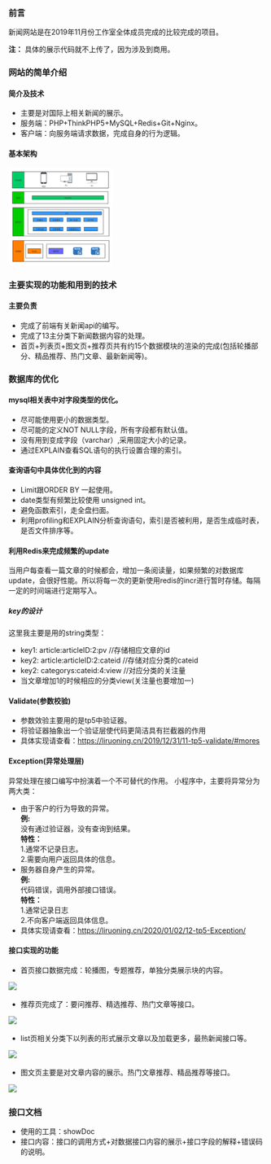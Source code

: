 ### 前言
新闻网站是在2019年11月份工作室全体成员完成的比较完成的项目。

**注：** 具体的展示代码就不上传了，因为涉及到商用。

### 网站的简单介绍

#### 简介及技术

- 主要是对国际上相关新闻的展示。
- 服务端：PHP+ThinkPHP5+MySQL+Redis+Git+Nginx。
- 客户端：向服务端请求数据，完成自身的行为逻辑。
#### 基本架构

<img src="images/inter-5.png" style="zoom:20%;" />

### 主要实现的功能和用到的技术
#### 主要负责
- 完成了前端有关新闻api的编写。
- 完成了13主分类下新闻数据内容的处理。
- 首页+列表页+图文页+推荐页共有约15个数据模块的渲染的完成(包括轮播部分、精品推荐、热门文章、最新新闻等)。
### 数据库的优化
#### mysql相关表中对字段类型的优化。
- 尽可能使用更小的数据类型。
- 尽可能的定义NOT NULL字段，所有字段都有默认值。
- 没有用到变成字段（varchar）,采用固定大小的记录。
- 通过EXPLAIN查看SQL语句的执行设置合理的索引。
#### 查询语句中具体优化到的内容
- Limit跟ORDER BY 一起使用。
- date类型有频繁比较使用 unsigned int。
- 避免函数索引，走全盘扫面。
- 利用profiling和EXPLAIN分析查询语句，索引是否被利用，是否生成临时表，是否文件排序等。
#### 利用Redis来完成频繁的update
当用户每查看一篇文章的时候都会，增加一条阅读量，如果频繁的对数据库update，会很好性能。所以将每一次的更新使用redis的incr进行暂时存储。每隔一定的时间端进行定期写入。
##### key的设计
这里我主要是用的string类型：  
- key1:  article:articleID:2:pv     //存储相应文章的id  
- key2:  article:articleID:2:cateid //存储对应分类的cateid  
- key2:  categorys:cateid:4:view    //对应分类的关注量  
- 当文章增加1的时候相应的分类view(关注量也要增加一)
#### Validate(参数校验)
- 参数效验主要用的是tp5中验证器。
- 将验证器抽象出一个验证层使代码更简洁具有拦截器的作用
- 具体实现请查看：https://liruoning.cn/2019/12/31/11-tp5-validate/#mores
#### Exception(异常处理层)
异常处理在接口编写中扮演着一个不可替代的作用。
小程序中，主要将异常分为两大类：
- 由于客户的行为导致的异常。  
**例:**  
没有通过验证器，没有查询到结果。  
**特性：**  
1.通常不记录日志。    
2.需要向用户返回具体的信息。  
- 服务器自身产生的异常。      
**例:**  
代码错误，调用外部接口错误。  
**特性：**      
1.通常记录日志  
2.不向客户端返回具体信息。  
- 具体实现请查看：https://liruoning.cn/2020/01/02/12-tp5-Exception/  
#### 接口实现的功能
- 首页接口数据完成：轮播图，专题推荐，单独分类展示块的内容。
  

![](http://xy.liruoning.cn/images/inter-1.png)

- 推荐页完成了：要问推荐、精选推荐、热门文章等接口。
  

![](http://xy.liruoning.cn/images/inter-2.png)

- list页相关分类下以列表的形式展示文章以及加载更多，最热新闻接口等。
  

![](http://xy.liruoning.cn/images/inter-3.png)

- 图文页主要是对文章内容的展示。热门文章推荐、精品推荐等接口。
  

![](http://xy.liruoning.cn/images/inter-4.png)

### 接口文档
- 使用的工具：showDoc
- 接口内容：接口的调用方式+对数据接口内容的展示+接口字段的解释+错误码的说明。
